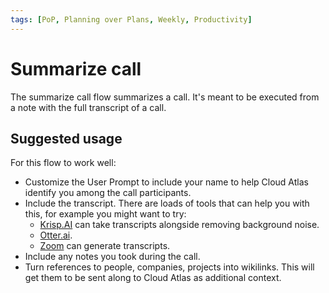 ```yaml
---
tags: [PoP, Planning over Plans, Weekly, Productivity]
---
```


# Summarize call

The summarize call flow summarizes a call. It's meant to be executed from a note with the full transcript of a call.

## Suggested usage

For this flow to work well:

- Customize the User Prompt to include your name to help Cloud Atlas identify you among the call participants.
- Include the transcript. There are loads of tools that can help you with this, for example you might want to try:
  - [Krisp.AI](https://krisp.ai/) can take transcripts alongside removing background noise.
  - [Otter.ai](https://otter.ai/).
  - [Zoom](https://zoom.us/) can generate transcripts.
- Include any notes you took during the call.
- Turn references to people, companies, projects into wikilinks. This will get them to be sent along to Cloud Atlas as additional context.
